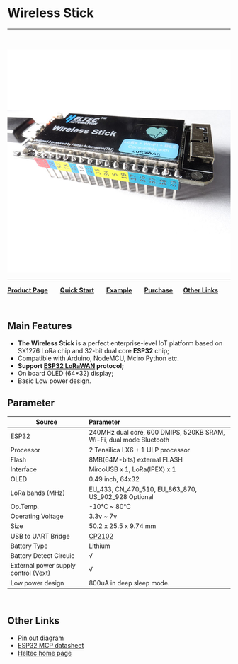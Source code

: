 # Wireless Stick
***
&nbsp;

<img src="img/products/lora/lora_node/wireless_stick/02.jpg">

* * *

**[Product Page](http://www.heltec.cn/project/wireless-stick/)**&nbsp;&nbsp;&nbsp;&nbsp;&nbsp;&nbsp; **[Quick Start](https://docs.heltec.cn/#/en/user_manual/how_to_install_esp32_Arduino)**&nbsp;&nbsp;&nbsp;&nbsp;&nbsp;&nbsp; **[Example](https://github.com/HelTecAutomation/Heltec_ESP32)**&nbsp;&nbsp;&nbsp;&nbsp;&nbsp;&nbsp; **[Purchase](https://item.taobao.com/item.htm?spm=a1z10.1-c.w14865798-17001092431.1.72c71d6fGYbaJn&id=584124017321)** &nbsp;&nbsp;&nbsp;&nbsp; **[Other Links](#other-links)**

&nbsp;

## Main Features

 - **The Wireless Stick** is a perfect enterprise-level IoT platform based on SX1276 LoRa chip and 32-bit dual core **ESP32** chip;
 - Compatible with Arduino, NodeMCU, Mciro Python etc.
 - **Support [ESP32 LoRaWAN](https://github.com/HelTecAutomation/ESP32_LoRaWAN) protocol;**
 - On board OLED (64*32) display;
 - Basic Low power design.



 ## Parameter

| Source                               | Parameter                                                    |
| ------------------------------------ | :----------------------------------------------------------- |
| ESP32                                | 240MHz dual core, 600 DMIPS, 520KB SRAM, Wi-Fi, dual mode Bluetooth |
| Processor                            | 2 Tensilica LX6 + 1 ULP processor                            |
| Flash                                | 8MB(64M-bits) external FLASH                                 |
| Interface                            | MircoUSB x 1, LoRa(IPEX) x 1                                 |
| OLED                                 | 0.49 inch, 64x32                                             |
| LoRa bands (MHz)                     | EU_433, CN_470_510, EU_863_870, US_902_928 Optional          |
| Op.Temp.                             | -10°C ~ 80°C                                                 |
| Operating Voltage                    | 3.3v ~ 7v                                                    |
| Size                                 | 50.2 x 25.5 x 9.74 mm                                        |
| USB to UART Bridge                   | [CP2102](http://docs.heltec.cn/#/en/user_manual/establish_serial_connection) |
| Battery Type                         | Lithium                                                      |
| Battery Detect Circuie               | √                                                            |
| External power supply control (Vext) | √                                                            |
| Low power design                     | 800uA in deep sleep mode.                                    |

&nbsp;

## Other Links

- [Pin out diagram](https://github.com/Heltec-Aaron-Lee/WiFi_Kit_series/blob/master/PinoutDiagram/Wireless%20Stick.pdf)
- [ESP32 MCP datasheet](https://www.espressif.com/en/products/hardware/esp32/resources)
- [Heltec home page](http://www.heltec.cn/?lang=en)